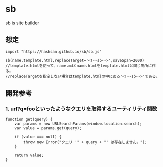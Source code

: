 # sb

sb is site builder

## 想定
```
import "https://hashsan.github.io/sb/sb.js"

sb(name,template.html,replaceTarget='<!--sb-->',saveSpan=2000)
//template.htmlを使って、name.mdとname.htmlをtemplate.htmlと同じ場所に作る。
//replaceTargetを指定しない場合はtemplate.htmlの中にある'<!--sb-->'である。

```

## 開発参考

### 1. url?q=fooといったようなクエリを取得するユーティリティ関数

```
function get(query) {
    var params = new URLSearchParams(window.location.search);
    var value = params.get(query);
    
    if (value === null) {
        throw new Error("クエリ '" + query + "' は存在しません。");
    }
    
    return value;
}

```
